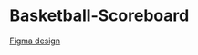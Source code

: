 # Basketball-Scoreboard
[Figma design](https://www.figma.com/file/NwgazcozQiAk7d9rR5MC1h/Basketball-Scoreboard-(Copy))
